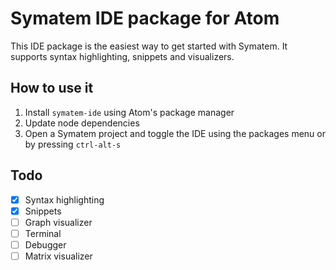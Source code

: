 # Symatem IDE package for Atom
This IDE package is the easiest way to get started with Symatem. It supports syntax highlighting, snippets and visualizers.

## How to use it
1. Install `symatem-ide` using Atom's package manager
2. Update node dependencies
3. Open a Symatem project and toggle the IDE using the packages menu or by pressing `ctrl-alt-s`

## Todo
- [x] Syntax highlighting
- [x] Snippets
- [ ] Graph visualizer
- [ ] Terminal
- [ ] Debugger
- [ ] Matrix visualizer
